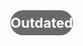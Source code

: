 ﻿<div style="display:flex;align-items:center;justify-content:center;background-color:#696969;border-radius: 20px;width:100px;height:40px;overflow:hidden;">
    <span style="font-size:22px;font-weight: bold;margin:0 10px 0 10px;color:white;">Outdated</span>
</div>